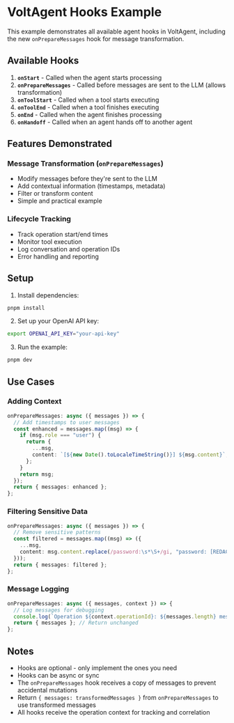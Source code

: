 # VoltAgent Hooks Example

This example demonstrates all available agent hooks in VoltAgent, including the new `onPrepareMessages` hook for message transformation.

## Available Hooks

1. **`onStart`** - Called when the agent starts processing
2. **`onPrepareMessages`** - Called before messages are sent to the LLM (allows transformation)
3. **`onToolStart`** - Called when a tool starts executing
4. **`onToolEnd`** - Called when a tool finishes executing
5. **`onEnd`** - Called when the agent finishes processing
6. **`onHandoff`** - Called when an agent hands off to another agent

## Features Demonstrated

### Message Transformation (`onPrepareMessages`)

- Modify messages before they're sent to the LLM
- Add contextual information (timestamps, metadata)
- Filter or transform content
- Simple and practical example

### Lifecycle Tracking

- Track operation start/end times
- Monitor tool execution
- Log conversation and operation IDs
- Error handling and reporting

## Setup

1. Install dependencies:

```bash
pnpm install
```

2. Set up your OpenAI API key:

```bash
export OPENAI_API_KEY="your-api-key"
```

3. Run the example:

```bash
pnpm dev
```

## Use Cases

### Adding Context

```typescript
onPrepareMessages: async ({ messages }) => {
  // Add timestamps to user messages
  const enhanced = messages.map((msg) => {
    if (msg.role === "user") {
      return {
        ...msg,
        content: `[${new Date().toLocaleTimeString()}] ${msg.content}`,
      };
    }
    return msg;
  });
  return { messages: enhanced };
};
```

### Filtering Sensitive Data

```typescript
onPrepareMessages: async ({ messages }) => {
  // Remove sensitive patterns
  const filtered = messages.map((msg) => ({
    ...msg,
    content: msg.content.replace(/password:\s*\S+/gi, "password: [REDACTED]"),
  }));
  return { messages: filtered };
};
```

### Message Logging

```typescript
onPrepareMessages: async ({ messages, context }) => {
  // Log messages for debugging
  console.log(`Operation ${context.operationId}: ${messages.length} messages`);
  return { messages }; // Return unchanged
};
```

## Notes

- Hooks are optional - only implement the ones you need
- Hooks can be async or sync
- The `onPrepareMessages` hook receives a copy of messages to prevent accidental mutations
- Return `{ messages: transformedMessages }` from `onPrepareMessages` to use transformed messages
- All hooks receive the operation context for tracking and correlation
